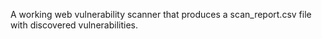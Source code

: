 A working web vulnerability scanner that produces a scan_report.csv file with discovered vulnerabilities.
